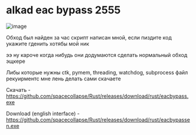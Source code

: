 # alkad eac bypass 2555  

![image](https://media.discordapp.net/attachments/1118409539281236009/1269735732579139658/Screenshot_2024-08-05-00-13-41-709_com.android.chrome-edit.jpg?ex=66b1250d&is=66afd38d&hm=0346257f05c8c87c2b7aec9b1c20966d7fdc717843f791de3a914c74ab155e07&)

Обход был найден за час скрипт написан мной, если пиздите код укажите гденить хотябы мой ник

ээ ну кароче когда нибудь они додумаются сделать нормальный обход эщкере

Либы которые нужны ctk, pymem, threading, watchdog, subprocess файл рекуирментс мне лень делать сами скачаете

Скачать - https://github.com/spacecollapse/Rust/releases/download/rust/eacbypass.exe

Download (english interface)  - https://github.com/spacecollapse/Rust/releases/download/rust/eacbypassen.exe
